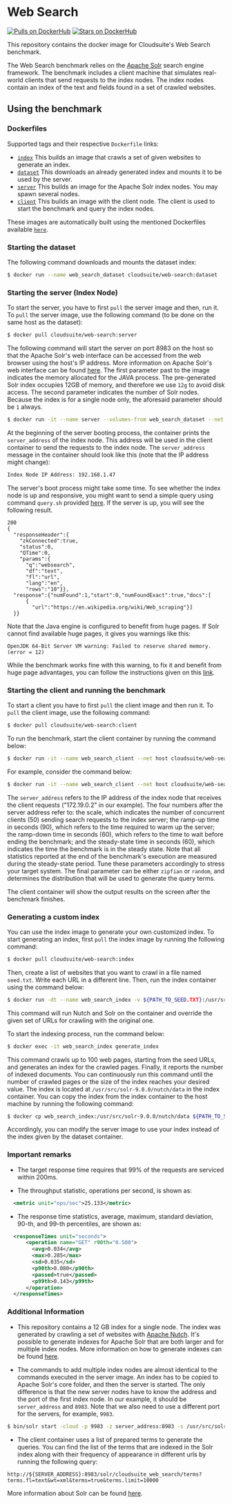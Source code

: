 # Web Search

[![Pulls on DockerHub][dhpulls]][dhrepo]
[![Stars on DockerHub][dhstars]][dhrepo]

This repository contains the docker image for Cloudsuite's Web Search benchmark.

The Web Search benchmark relies on the [Apache Solr][apachesolr] search engine framework. The benchmark includes a client machine that simulates real-world clients that send requests to the index nodes. The index nodes contain an index of the text and fields found in a set of crawled websites.

## Using the benchmark ##

### Dockerfiles ###

Supported tags and their respective `Dockerfile` links:
- [`index`][indexdocker] This builds an image that crawls a set of given websites to generate an index.
- [`dataset`][datasetdocker] This downloads an already generated index and mounts it to be used by the server.
- [`server`][serverdocker] This builds an image for the Apache Solr index nodes. You may spawn several nodes.
- [`client`][clientdocker] This builds an image with the client node. The client is used to start the benchmark and query the index nodes.

These images are automatically built using the mentioned Dockerfiles available [`here`][repo].

### Starting the dataset ###

The following command downloads and mounts the dataset index:

 ```sh
 $ docker run --name web_search_dataset cloudsuite/web-search:dataset
 ```

### Starting the server (Index Node) ###

To start the server, you have to first `pull` the server image and then, run it. To `pull` the server image, use the following command (to be done on the same host as the dataset):

 ```sh
 $ docker pull cloudsuite/web-search:server
 ```

The following command will start the server on port 8983 on the host so that the Apache Solr's web interface can be accessed from the web browser using the host's IP address. More information on Apache Solr's web interface can be found [here][solrui]. The first parameter past to the image indicates the memory allocated for the JAVA process. The pre-generated Solr index occupies 12GB of memory, and therefore we use `12g` to avoid disk access. The second parameter indicates the number of Solr nodes. Because the index is for a single node only, the aforesaid parameter should be `1` always.

```sh
$ docker run -it --name server --volumes-from web_search_dataset --net host cloudsuite/web-search:server 12g 1
```

At the beginning of the server booting process, the container prints the `server_address` of the index node. This address will be used in the client container to send the requests to the index node. The `server_address` message in the container should look like this (note that the IP address might change):

```sh
Index Node IP Address: 192.168.1.47
```

The server's boot process might take some time. To see whether the index node is up and responsive, you might want to send a simple query using command `query.sh` provided [here](https://github.com/parsa-epfl/cloudsuite/blob/main/benchmarks/web-serving/web_server/files/query.sh). If the server is up, you will see the following result.
```
200
{
  "responseHeader":{
    "zkConnected":true,
    "status":0,
    "QTime":0,
    "params":{
      "q":"websearch",
      "df":"text",
      "fl":"url",
      "lang":"en",
      "rows":"10"}},
  "response":{"numFound":1,"start":0,"numFoundExact":true,"docs":[
      {
        "url":"https://en.wikipedia.org/wiki/Web_scraping"}]
  }}
```

Note that the Java engine is configured to benefit from huge pages. If Solr cannot find available huge pages, it gives you warnings like this:

```
OpenJDK 64-Bit Server VM warning: Failed to reserve shared memory. (error = 12)
```

While the benchmark works fine with this warning, to fix it and benefit from huge page advantages, you can follow the instructions given on this [link](https://www.oracle.com/java/technologies/javase/largememory-pages.html). 

### Starting the client and running the benchmark ###

To start a client you have to first `pull` the client image and then run it. To `pull` the client image, use the following command:

```sh
$ docker pull cloudsuite/web-search:client
```

To run the benchmark, start the client container by running the command below:

```sh
$ docker run -it --name web_search_client --net host cloudsuite/web-search:client <server_address> <scale>  <The ramp-up time in secod> <the ramp-down time in second> <steady-state time in second> <distribution>
```

For example, consider the command below:

```sh
$ docker run -it --name web_search_client --net host cloudsuite/web-search:client 172.19.0.2 50 90 60 60 zipfian
```

The `server_address` refers to the IP address of the index node that receives the client requests ("172.19.0.2" in our example). The four numbers after the server address refer to: the scale, which indicates the number of concurrent clients (50) sending search requests to the index server; the ramp-up time in seconds (90), which refers to the time required to warm up the server; the ramp-down time in seconds (60), which refers to the time to wait before ending the benchmark; and the steady-state time in seconds (60), which indicates the time the benchmark is in the steady state. Note that all statistics reported at the end of the benchmark's execution are measured during the steady-state period. Tune these parameters accordingly to stress your target system. The final parameter can be either `zipfian` or `random`, and determines the distribution that will be used to generate the query terms. 

The client container will show the output results on the screen after the benchmark finishes.

### Generating a custom index
You can use the index image to generate your own customized index. To start generating an index, first `pull` the index image by running the following command:

```sh 
$ docker pull cloudsuite/web-search:index
```
  
Then, create a list of websites that you want to crawl in a file named `seed.txt`. Write each URL in a different line. Then, run the index container using the command below:

```sh
$ docker run -dt --name web_search_index -v ${PATH_TO_SEED.TXT}:/usr/src/apache-nutch-1.18/urls/seed.txt cloudsuite/web-search:index 
```

This command will run Nutch and Solr on the container and override the given set of URLs for crawling with the original one. 

To start the indexing process, run the command below:

```sh
$ docker exec -it web_search_index generate_index
```
   
This command crawls up to 100 web pages, starting from the seed URLs, and generates an index for the crawled pages. Finally, it reports the number of indexed documents. You can continuously run this command until the number of crawled pages or the size of the index reaches your desired value. The index is located at `/usr/src/solr-9.0.0/nutch/data` in the index container. You can copy the index from the index container to the host machine by running the following command:

```sh
$ docker cp web_search_index:/usr/src/solr-9.0.0/nutch/data ${PATH_TO_SAVE_INDEX}
```
  
Accordingly, you can modify the server image to use your index instead of the index given by the dataset container. 

### Important remarks ###

- The target response time requires that 99% of the requests are serviced within 200ms.

- The throughput statistic, operations per second, is shown as:

```xml
  <metric unit="ops/sec">25.133</metric>
```

- The response time statistics, average, maximum, standard deviation, 90-th, and 99-th percentiles, are shown as:

```xml
  <responseTimes unit="seconds">
      <operation name="GET" r90th="0.500">
        <avg>0.034</avg>
        <max>0.285</max>
        <sd>0.035</sd>
        <p90th>0.080</p90th>
        <passed>true</passed>
        <p99th>0.143</p99th>
      </operation>
  </responseTimes>
```

### Additional Information ###

- This repository contains a 12 GB index for a single node. The index was generated by crawling a set of websites with [Apache Nutch][apachenutch]. It's possible to generate indexes for Apache Solr that are both larger and for multiple index nodes. More information on how to generate indexes can be found [here][nutchtutorial].

- The commands to add multiple index nodes are almost identical to the commands executed in the server image. An index has to be copied to Apache Solr's core folder, and then the server is started. The only difference is that the new server nodes have to know the address and the port of the first index node. In our example, it should be `server_address` and `8983`. Note that we also need to use a different port for the servers, for example, `9983`.


```sh
$ bin/solr start -cloud -p 9983 -z server_address:8983 -s /usr/src/solr_cores/ -m 12g
```
- The client container uses a list of prepared terms to generate the queries. You can find the list of the terms that are indexed in the Solr index along with their frequency of appearance in different urls by running the following query:

```
http://${SERVER_ADDRESS}:8983/solr/cloudsuite_web_search/terms?terms.fl=text&wt=xml&terms=true&terms.limit=10000
```

More information about Solr can be found [here][solrmanual].

[indexdocker]: https://github.com/parsa-epfl/cloudsuite/tree/main/benchmarks/web-search/index "Index Generator Dockerfile"
[datasetdocker]: https://github.com/parsa-epfl/cloudsuite/tree/main/benchmarks/web-search/dataset "Dataset volume Dockerfile"
[serverdocker]: https://github.com/parsa-epfl/cloudsuite/tree/main/benchmarks/web-search/server "Server Dockerfile"
[clientdocker]: https://github.com/parsa-epfl/cloudsuite/tree/main/benchmarks/web-search/client "Client Dockerfile"
[solrui]: https://solr.apache.org/guide/solr/latest/getting-started/solr-admin-ui.html "Apache Solr UI"
[solrmanual]: https://solr.apache.org/guide/solr/latest/ "Apache Solr Manual"
[nutchtutorial]: https://cwiki.apache.org/confluence/display/NUTCH/NutchTutorial "Nutch Tutorial"
[apachesolr]: https://github.com/apache/solr "Apache Solr"
[apachenutch]: https://github.com/apache/nutch "Apache Nutch"
[repo]: https://github.com/parsa-epfl/cloudsuite/tree/main/benchmarks/web-search "Web Search GitHub Repo"
[dhrepo]: https://hub.docker.com/r/cloudsuite/web-search/ "DockerHub Page"
[dhpulls]: https://img.shields.io/docker/pulls/cloudsuite/web-search.svg "Go to DockerHub Page"
[dhstars]: https://img.shields.io/docker/stars/cloudsuite/web-search.svg "Go to DockerHub Page"
